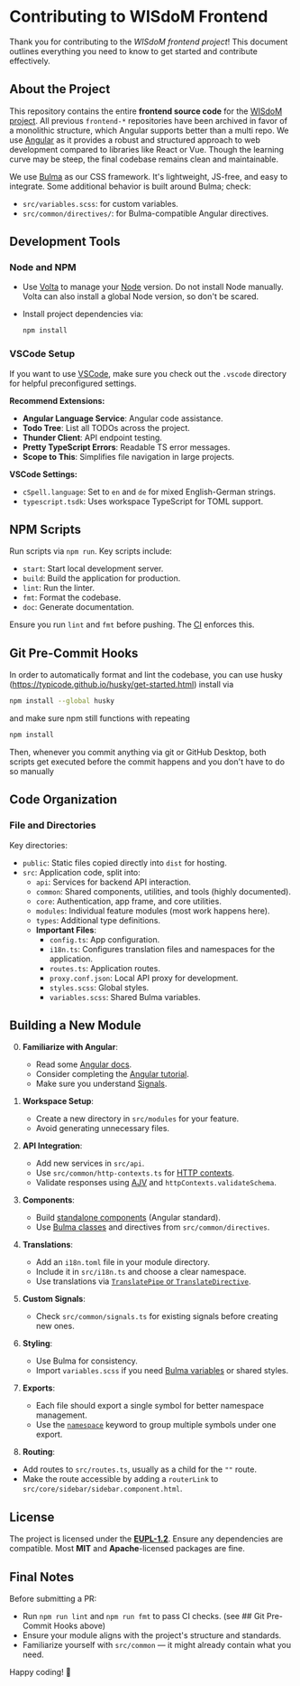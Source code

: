 # Contributing to WISdoM Frontend

Thank you for contributing to the _WISdoM frontend project_!
This document outlines everything you need to know to get started and
contribute effectively.

## About the Project

This repository contains the entire **frontend source code** for the
[WISdoM project](https://github.com/wisdom-oss).
All previous `frontend-*` repositories have been archived in favor of a
monolithic structure, which Angular supports better than a multi repo.
We use [Angular](https://angular.dev) as it provides a robust and structured
approach to web development compared to libraries like React or Vue.
Though the learning curve may be steep, the final codebase remains clean and
maintainable.

We use [Bulma](https://bulma.io) as our CSS framework.
It's lightweight, JS-free, and easy to integrate.
Some additional behavior is built around Bulma; check:

- `src/variables.scss`: for custom variables.
- `src/common/directives/`: for Bulma-compatible Angular directives.

## Development Tools

### Node and NPM

- Use [Volta](https://volta.sh) to manage your [Node](https://nodejs.org)
  version.
  Do not install Node manually.
  Volta can also install a global Node version, so don't be scared.

- Install project dependencies via:
  ```sh
  npm install
  ```

### VSCode Setup

If you want to use [VSCode](https://code.visualstudio.com), make sure you check
out the `.vscode` directory for helpful preconfigured settings.

**Recommend Extensions:**

- **Angular Language Service**: Angular code assistance.
- **Todo Tree**: List all TODOs across the project.
- **Thunder Client**: API endpoint testing.
- **Pretty TypeScript Errors**: Readable TS error messages.
- **Scope to This**: Simplifies file navigation in large projects.

**VSCode Settings:**

- `cSpell.language`: Set to `en` and `de` for mixed English-German strings.
- `typescript.tsdk`: Uses workspace TypeScript for TOML support.

## NPM Scripts

Run scripts via `npm run`.
Key scripts include:

- `start`: Start local development server.
- `build`: Build the application for production.
- `lint`: Run the linter.
- `fmt`: Format the codebase.
- `doc`: Generate documentation.

Ensure you run `lint` and `fmt` before pushing.
The [CI](https://github.com/wisdom-oss/frontend/actions) enforces this.

## Git Pre-Commit Hooks

In order to automatically format and lint the codebase,
you can use husky (https://typicode.github.io/husky/get-started.html)
install via

```sh
npm install --global husky
```

and make sure npm still functions with repeating

```sh
npm install
```

Then, whenever you commit anything via git or GitHub Desktop, both scripts get executed
before the commit happens and you don't have to do so manually

## Code Organization

### File and Directories

Key directories:

- `public`: Static files copied directly into `dist` for hosting.
- `src`: Application code, split into:
  - `api`: Services for backend API interaction.
  - `common`: Shared components, utilities, and tools (highly documented).
  - `core`: Authentication, app frame, and core utilities.
  - `modules`: Individual feature modules (most work happens here).
  - `types`: Additional type definitions.
  - **Important Files**:
    - `config.ts`: App configuration.
    - `i18n.ts`: Configures translation files and namespaces for the application.
    - `routes.ts`: Application routes.
    - `proxy.conf.json`: Local API proxy for development.
    - `styles.scss`: Global styles.
    - `variables.scss`: Shared Bulma variables.

## Building a New Module

0. **Familiarize with Angular**:

   - Read some [Angular docs](https://angular.dev).
   - Consider completing the
     [Angular tutorial](https://angular.dev/tutorials/learn-angular).
   - Make sure you understand [Signals](https://angular.dev/guide/signals).

1. **Workspace Setup**:

   - Create a new directory in `src/modules` for your feature.
   - Avoid generating unnecessary files.

2. **API Integration**:

   - Add new services in `src/api`.
   - Use `src/common/http-contexts.ts` for
     [HTTP contexts](https://angular.dev/api/common/http/HttpContext).
   - Validate responses using [AJV](https://ajv.js.org) and
     `httpContexts.validateSchema`.

3. **Components**:

   - Build [standalone components](https://angular.dev/reference/migrations/standalone) (Angular standard).
   - Use [Bulma classes](https://bulma.io/documentation/) and directives from
     `src/common/directives`.

4. **Translations**:

   - Add an `i18n.toml` file in your module directory.
   - Include it in `src/i18n.ts` and choose a clear namespace.
   - Use translations via [`TranslatePipe` or `TranslateDirective`](https://ngx-translate.org/getting-started/translating-your-components/).

5. **Custom Signals**:

   - Check `src/common/signals.ts` for existing signals before creating new ones.

6. **Styling**:

   - Use Bulma for consistency.
   - Import `variables.scss` if you need
     [Bulma variables](https://bulma.io/documentation/customize/list-of-sass-variables/)
     or shared styles.

7. **Exports**:

   - Each file should export a single symbol for better namespace management.
   - Use the [`namespace`](https://www.typescriptlang.org/docs/handbook/namespaces.html)
     keyword to group multiple symbols under one export.

8. **Routing**:

- Add routes to `src/routes.ts`, usually as a child for the `""` route.
- Make the route accessible by adding a `routerLink` to
  `src/core/sidebar/sidebar.component.html`.

## License

The project is licensed under the [**EUPL-1.2**](./LICENSE).
Ensure any dependencies are compatible.
Most **MIT** and **Apache**-licensed packages are fine.

## Final Notes

Before submitting a PR:

- Run `npm run lint` and `npm run fmt` to pass CI checks. (see ## Git Pre-Commit Hooks above)
- Ensure your module aligns with the project's structure and standards.
- Familiarize yourself with `src/common` — it might already contain what you need.

Happy coding! 🚀
